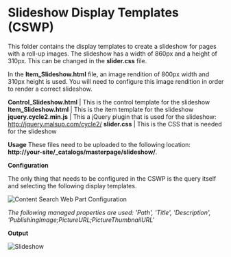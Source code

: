 Slideshow Display Templates (CSWP)
================

This folder contains the display templates to create a slideshow for pages with a roll-up images. 
The slideshow has a width of 860px and a height of 310px. This can be changed in the **slider.css** file.

In the **Item_Slideshow.html** file, an image rendition of 800px width and 310px height is used. You will need to configure this image rendition in order to render a correct slideshow.

__Control_Slideshow.html__              | This is the control template for the slideshow
__Item_Slideshow.html__              	| This is the item template for the slideshow
__jquery.cycle2.min.js__              	| This a jQuery plugin that is used for the slideshow: http://jquery.malsup.com/cycle2/
__slider.css__              			| This is the CSS that is needed for the slideshow

**Usage**
These files need to be uploaded to the following location: **http://your-site/_catalogs/masterpage/slideshow/**.

**Configuration**

The only thing that needs to be configured in the CSWP is the query itself and selecting the following display templates.

![Content Search Web Part Configuration](https://raw.githubusercontent.com/SPCSR/DisplayTemplates/master/Search%20Display%20Templates/Slideshow%20Templates%20(CSWP)/images/slideshow1.PNG)

_The following managed properties are used: 'Path', 'Title', 'Description', 'PublishingImage;PictureURL;PictureThumbnailURL'_

**Output**

![Slideshow](https://raw.githubusercontent.com/SPCSR/DisplayTemplates/master/Search%20Display%20Templates/Slideshow%20Templates%20(CSWP)/images/slideshow2.PNG)